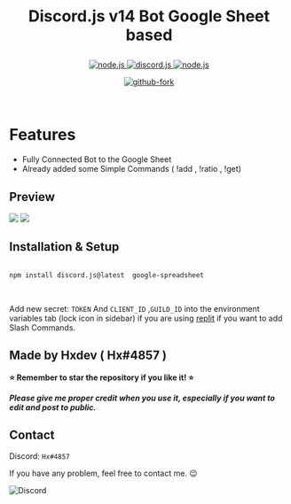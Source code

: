 
<h1 align="center">

**Discord.js v14 Bot Google Sheet based**

</h1>



  

<p align="center">

<a  href="https://nodejs.org/en/download/">

<img  src="https://img.shields.io/badge/node-18.7.x-brightgreen?style=for-the-badge"  alt="node.js">

</a>

  

<a  href="https://github.com/discordjs/discord.js/">

<img  src="https://img.shields.io/badge/discord.js-v14-blue?style=for-the-badge"  alt="discord.js">

</a>

  

<a  href="https://github.com/Nathaniel-VFX/Discord.js-v14-Command-Handlers">

<img  src="https://img.shields.io/badge/version-latest-red?style=for-the-badge"  alt="node.js">

</a>

  

</p>

  
  

<p align="center">

<a  href="https://github.com/hexmage2002/DiscordGooglesheet/fork">

<img  src="https://img.shields.io/badge/Fork-github-blueviolet?logo=githubactions&logoColor=white&style=for-the-badge"  alt="github-fork">

</a>




</a>

</p>



  

<br>

  
  

# Features

-  Fully Connected Bot to the Google Sheet
-  Already added some Simple Commands ( !add , !ratio , !get)

## Preview

<img  src="https://cdn.discordapp.com/attachments/865607749311660042/1062767307715256391/Screenshot_1.png"/>

<img  src="https://cdn.discordapp.com/attachments/865607749311660042/1062769430163095643/image.png"/>


  

  

## Installation & Setup

```

npm install discord.js@latest  google-spreadsheet

```


<br  />

  

Add new secret: `TOKEN` And `CLIENT_ID` ,`GUILD_ID` into the environment variables tab (lock icon in sidebar) if you are using [replit](https://replit.com/) if you want to add Slash Commands.

  

## Made by Hxdev ( Hx#4857 )


  

**⭐ Remember to star the repository if you like it! ⭐**

  

_**Please give me proper credit when you use it, especially if you want to edit and post to public.**_

  

## Contact

Discord: `Hx#4857`

  

If you have any problem, feel free to contact me. 😉

  

<img  src="https://cdn.discordapp.com/attachments/865607749311660042/1062768759334522940/image.png"  alt="Discord"/>
  
